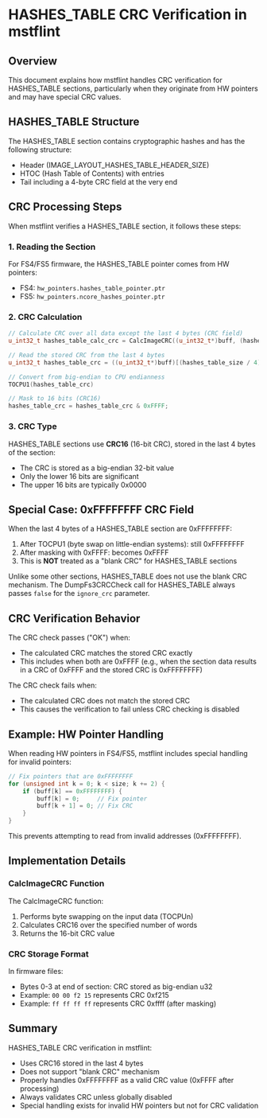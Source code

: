 # HASHES_TABLE CRC Verification in mstflint

## Overview

This document explains how mstflint handles CRC verification for HASHES_TABLE sections, particularly when they originate from HW pointers and may have special CRC values.

## HASHES_TABLE Structure

The HASHES_TABLE section contains cryptographic hashes and has the following structure:
- Header (IMAGE_LAYOUT_HASHES_TABLE_HEADER_SIZE)
- HTOC (Hash Table of Contents) with entries
- Tail including a 4-byte CRC field at the very end

## CRC Processing Steps

When mstflint verifies a HASHES_TABLE section, it follows these steps:

### 1. Reading the Section

For FS4/FS5 firmware, the HASHES_TABLE pointer comes from HW pointers:
- FS4: `hw_pointers.hashes_table_pointer.ptr`
- FS5: `hw_pointers.ncore_hashes_pointer.ptr`

### 2. CRC Calculation

```cpp
// Calculate CRC over all data except the last 4 bytes (CRC field)
u_int32_t hashes_table_calc_crc = CalcImageCRC((u_int32_t*)buff, (hashes_table_size / 4) - 1);

// Read the stored CRC from the last 4 bytes
u_int32_t hashes_table_crc = ((u_int32_t*)buff)[(hashes_table_size / 4) - 1];

// Convert from big-endian to CPU endianness
TOCPU1(hashes_table_crc)

// Mask to 16 bits (CRC16)
hashes_table_crc = hashes_table_crc & 0xFFFF;
```

### 3. CRC Type

HASHES_TABLE sections use **CRC16** (16-bit CRC), stored in the last 4 bytes of the section:
- The CRC is stored as a big-endian 32-bit value
- Only the lower 16 bits are significant
- The upper 16 bits are typically 0x0000

## Special Case: 0xFFFFFFFF CRC Field

When the last 4 bytes of a HASHES_TABLE section are 0xFFFFFFFF:

1. After TOCPU1 (byte swap on little-endian systems): still 0xFFFFFFFF
2. After masking with 0xFFFF: becomes 0xFFFF
3. This is **NOT** treated as a "blank CRC" for HASHES_TABLE sections

Unlike some other sections, HASHES_TABLE does not use the blank CRC mechanism. The DumpFs3CRCCheck call for HASHES_TABLE always passes `false` for the `ignore_crc` parameter.

## CRC Verification Behavior

The CRC check passes ("OK") when:
- The calculated CRC matches the stored CRC exactly
- This includes when both are 0xFFFF (e.g., when the section data results in a CRC of 0xFFFF and the stored CRC is 0xFFFFFFFF)

The CRC check fails when:
- The calculated CRC does not match the stored CRC
- This causes the verification to fail unless CRC checking is disabled

## Example: HW Pointer Handling

When reading HW pointers in FS4/FS5, mstflint includes special handling for invalid pointers:

```cpp
// Fix pointers that are 0xFFFFFFFF
for (unsigned int k = 0; k < size; k += 2) {
    if (buff[k] == 0xFFFFFFFF) {
        buff[k] = 0;     // Fix pointer
        buff[k + 1] = 0; // Fix CRC
    }
}
```

This prevents attempting to read from invalid addresses (0xFFFFFFFF).

## Implementation Details

### CalcImageCRC Function

The CalcImageCRC function:
1. Performs byte swapping on the input data (TOCPUn)
2. Calculates CRC16 over the specified number of words
3. Returns the 16-bit CRC value

### CRC Storage Format

In firmware files:
- Bytes 0-3 at end of section: CRC stored as big-endian u32
- Example: `00 00 f2 15` represents CRC 0xf215
- Example: `ff ff ff ff` represents CRC 0xffff (after masking)

## Summary

HASHES_TABLE CRC verification in mstflint:
- Uses CRC16 stored in the last 4 bytes
- Does not support "blank CRC" mechanism
- Properly handles 0xFFFFFFFF as a valid CRC value (0xFFFF after processing)
- Always validates CRC unless globally disabled
- Special handling exists for invalid HW pointers but not for CRC validation